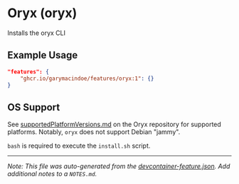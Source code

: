 
# Oryx (oryx)

Installs the oryx CLI

## Example Usage

```json
"features": {
    "ghcr.io/garymacindoe/features/oryx:1": {}
}
```





## OS Support

See [supportedPlatformVersions.md](https://github.com/microsoft/Oryx/blob/main/doc/supportedPlatformVersions.md) on the Oryx repository for supported platforms.  Notably, `oryx` does not support Debian "jammy".

`bash` is required to execute the `install.sh` script.


---

_Note: This file was auto-generated from the [devcontainer-feature.json](https://github.com/garymacindoe/features/blob/main/src/oryx/devcontainer-feature.json).  Add additional notes to a `NOTES.md`._
